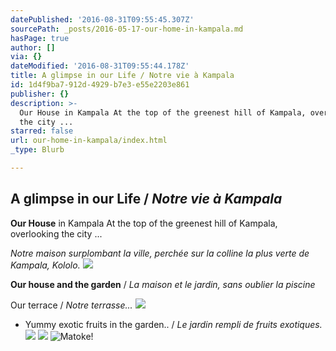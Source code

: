 ```yaml
---
datePublished: '2016-08-31T09:55:45.307Z'
sourcePath: _posts/2016-05-17-our-home-in-kampala.md
hasPage: true
author: []
via: {}
dateModified: '2016-08-31T09:55:44.178Z'
title: A glimpse in our Life / Notre vie à Kampala
id: 1d4f9ba7-912d-4929-b7e3-e55e2203e861
publisher: {}
description: >-
  Our House in Kampala At the top of the greenest hill of Kampala, overlooking
  the city ...
starred: false
url: our-home-in-kampala/index.html
_type: Blurb

---
```

## A glimpse in our Life / _Notre vie à Kampala_

**Our House** in Kampala At the top of the greenest hill of Kampala, overlooking the city ...

_Notre maison surplombant la ville, perchée sur la colline la plus verte de Kampala, Kololo._
![](https://the-grid-user-content.s3-us-west-2.amazonaws.com/2c90fd7c-6a78-4c90-a9d8-c00ffba8c59f.jpg)

**Our house and the garden** / _La maison et le jardin, sans oublier la piscine_

Our terrace / _Notre terrasse..._
![](https://the-grid-user-content.s3-us-west-2.amazonaws.com/5a4b7762-9949-44c8-98e5-4dad05cde992.jpg)

* Yummy exotic fruits in the garden.. / _Le jardin rempli de fruits exotiques._
![](https://the-grid-user-content.s3-us-west-2.amazonaws.com/11b881f9-31b6-47a1-a0a6-638dfd43676d.jpg)
![](https://the-grid-user-content.s3-us-west-2.amazonaws.com/04781002-14ee-4c9e-bbdc-250e4475e2a3.jpg)
![Matoke!](https://the-grid-user-content.s3-us-west-2.amazonaws.com/1703e4d9-670c-4078-b779-e0bdf4af8d74.jpg)